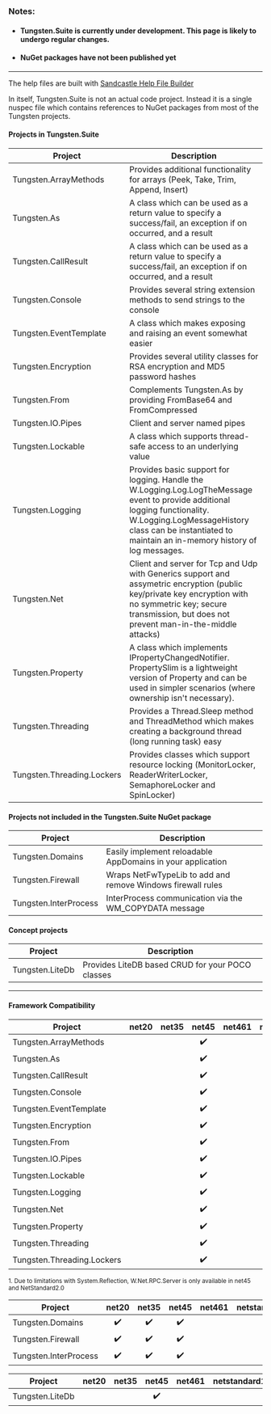  ### Notes:
* #### Tungsten.Suite is currently under development.  This page is likely to undergo regular changes.
* #### NuGet packages have not been published yet
___

The help files are built with [Sandcastle Help File Builder](https://github.com/EWSoftware/SHFB)

In itself, Tungsten.Suite is not an actual code project.  Instead it is a single nuspec file which contains references to NuGet packages from most of the Tungsten projects.

#### Projects in Tungsten.Suite
| Project                    | Description                                                  |
| -------------------------- | ------------------------------------------------------------ |
| Tungsten.ArrayMethods      | Provides additional functionality for arrays (Peek, Take, Trim, Append, Insert) |
| Tungsten.As                | A class which can be used as a return value to specify a success/fail, an exception if on occurred, and a result |
| Tungsten.CallResult        | A class which can be used as a return value to specify a success/fail, an exception if on occurred, and a result |
| Tungsten.Console           | Provides several string extension methods to send strings to the console |
| Tungsten.EventTemplate     | A class which makes exposing and raising an event somewhat easier |
| Tungsten.Encryption        | Provides several utility classes for RSA encryption and MD5 password hashes |
| Tungsten.From              | Complements Tungsten.As by providing FromBase64 and FromCompressed |
| Tungsten.IO.Pipes          | Client and server named pipes                                |
| Tungsten.Lockable          | A class which supports thread-safe access to an underlying value |
| Tungsten.Logging           | Provides basic support for logging.  Handle the W.Logging.Log.LogTheMessage event to provide additional logging functionality.  W.Logging.LogMessageHistory class can be instantiated to maintain an in-memory history of log messages. |
| Tungsten.Net | Client and server for Tcp and Udp with Generics support and assymetric encryption (public key/private key encryption with no symmetric key; secure transmission, but does not prevent man-in-the-middle attacks) |
| Tungsten.Property          | A class which implements IPropertyChangedNotifier.  PropertySlim is a lightweight version of Property and can be used in simpler scenarios (where ownership isn't necessary). |
| Tungsten.Threading         | Provides a Thread.Sleep method and ThreadMethod which makes creating a background thread (long running task) easy |
| Tungsten.Threading.Lockers | Provides classes which support resource locking (MonitorLocker, ReaderWriterLocker, SemaphoreLocker and SpinLocker) |

#### Projects not included in the Tungsten.Suite NuGet package
| Project               | Description                                                 |
| --------------------- | ----------------------------------------------------------- |
| Tungsten.Domains      | Easily implement reloadable AppDomains in your application  |
| Tungsten.Firewall     | Wraps NetFwTypeLib to add and remove Windows firewall rules |
| Tungsten.InterProcess | InterProcess communication via the WM_COPYDATA message      |

#### Concept projects
| Project          | Description                                      |
| ---------------- | ------------------------------------------------ |
| Tungsten.LiteDb  | Provides LiteDB based CRUD for your POCO classes |

___
#### Framework Compatibility
<sub>

| Project                    | net20 | net35 |       net45        | net461 |   netstandard1.0   |   netstandard1.3   |   netstandard1.4   | netstandard1.5 |   netstandard2.0   |
| -------------------------- | :---: | :---: | :----------------: | :----: | :----------------: | :----------------: | :----------------: | :------------: | :----------------: |
| Tungsten.ArrayMethods      |       |       | :heavy_check_mark: |        | :heavy_check_mark: |                    |                    |                |                    |
| Tungsten.As                |       |       | :heavy_check_mark: |        |                    | :heavy_check_mark: |                    |                |                    |
| Tungsten.CallResult        |       |       | :heavy_check_mark: |        | :heavy_check_mark: |                    |                    |                |                    |
| Tungsten.Console           |       |       | :heavy_check_mark: |        |                    | :heavy_check_mark: |                    |                |                    |
| Tungsten.EventTemplate     |       |       | :heavy_check_mark: |        | :heavy_check_mark: |                    |                    |                |                    |
| Tungsten.Encryption        |       |       | :heavy_check_mark: |        |                    | :heavy_check_mark: |                    |                |                    |
| Tungsten.From              |       |       | :heavy_check_mark: |        |                    | :heavy_check_mark: |                    |                |                    |
| Tungsten.IO.Pipes          |       |       | :heavy_check_mark: |        |                    |                    | :heavy_check_mark: |                |                    |
| Tungsten.Lockable          |       |       | :heavy_check_mark: |        | :heavy_check_mark: |                    |                    |                |                    |
| Tungsten.Logging           |       |       | :heavy_check_mark: |        | :heavy_check_mark: |                    |                    |                |                    |
| Tungsten.Net               |       |       | :heavy_check_mark: |        |                    | :heavy_check_mark: |                    |                | :heavy_check_mark: [<sup>1</sup>](rpcNote) |
| Tungsten.Property          |       |       | :heavy_check_mark: |        | :heavy_check_mark: |                    |                    |                |                    |
| Tungsten.Threading         |       |       | :heavy_check_mark: |        | :heavy_check_mark: |                    |                    |                |                    |
| Tungsten.Threading.Lockers |       |       | :heavy_check_mark: |        | :heavy_check_mark: |                    |                    |                |                    |

<a name="rpcNote">1. </a>Due to limitations with System.Reflection, W.Net.RPC.Server is only available in net45 and NetStandard2.0


| Project               |       net20        |       net35        |       net45        | net461 | netstandard1.0 | netstandard1.3 | netstandard1.4 | netstandard1.5 | netstandard2.0 |
| --------------------- | :----------------: | :----------------: | :----------------: | :----: | :------------: | :------------: | :------------: | :------------: | :------------: |
| Tungsten.Domains      | :heavy_check_mark: | :heavy_check_mark: | :heavy_check_mark: |        |                |                |                |                |                |
| Tungsten.Firewall     | :heavy_check_mark: | :heavy_check_mark: | :heavy_check_mark: |        |                |                |                |                |                |
| Tungsten.InterProcess | :heavy_check_mark: | :heavy_check_mark: | :heavy_check_mark: |        |                |                |                |                |                |

| Project          | net20 | net35 |       net45        |       net461       | netstandard1.0 |   netstandard1.3   |   netstandard1.4   | netstandard1.5 | netstandard2.0 |
| ---------------- | :---: | :---: | :----------------: | :----------------: | :------------: | :----------------: | :----------------: | :------------: | :------------: |
| Tungsten.LiteDb  |       |       | :heavy_check_mark: |                    |                |                    | :heavy_check_mark: |                |                |

</sub>
